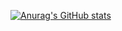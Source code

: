 [![Anurag's GitHub stats](https://github-readme-stats.vercel.app/api?username=kauedavila)](https://github.com/anuraghazra/github-readme-stats)


